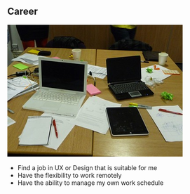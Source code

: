 ## Career

![falkowata = Designer's desk](work.jpg)

- Find a job in UX or Design that is suitable for me
- Have the flexibility to work remotely
- Have the ability to manage my own work schedule